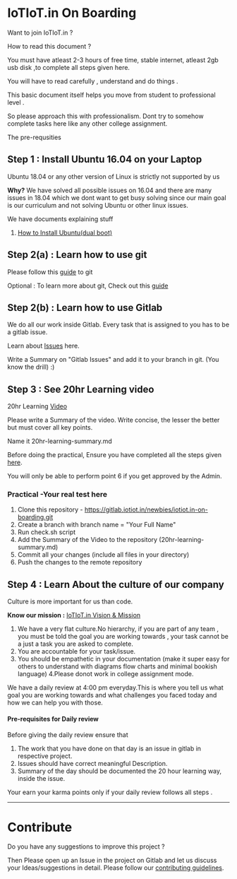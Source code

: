 # IoTIoT.in On Boarding

Want to join IoTIoT.in ?

How to read this document ? 


You must have atleast 2-3 hours of free time, stable internet, atleast 2gb usb disk ,to complete all steps given here.

You will have to read carefully , understand and do things .

This basic document itself helps you move from student to professional level .

So please approach this with professionalism. Dont try to somehow complete tasks here like any other college assignment.


The pre-requsities

## Step 1 : Install Ubuntu 16.04 on your Laptop 
Ubuntu 18.04 or any other version of Linux is strictly not supported by us

**Why?**
We have solved all possible issues on 16.04 and there are many issues in 18.04 
which we dont want to get busy solving since our main goal is our curriculum and not solving Ubuntu or other linux issues.

We have documents explaining stuff

1. [How to Install Ubuntu(dual boot)](/extras/Dual_Boot_PC.pdf)

## Step 2(a) : Learn how to use git 

Please follow this [guide](git_basics.md) to git

Optional : To learn more about git, Check out this [guide](https://rogerdudler.github.io/git-guide/)

## Step 2(b) : Learn how to use Gitlab
We do all our work inside Gitlab.
Every task that is assigned to you has to be a gitlab issue.

Learn about [Issues](https://docs.gitlab.com/ee/user/project/issues/) here.

Write a Summary on "Gitlab Issues" and add it to your branch in git. (You know the drill) :)

## Step 3 : See 20hr Learning video

20hr Learning [Video](https://www.youtube.com/watch?v=5MgBikgcWnY)

Please write a Summary of the video. Write concise, the lesser the better but must cover all key points.

Name it 20hr-learning-summary.md

Before doing the practical, Ensure you have completed all the steps given [here](Register.md).

You will only be able to perform point 6 if you get approved by the Admin.

### Practical -Your real test here

1. Clone this repository - https://gitlab.iotiot.in/newbies/iotiot.in-on-boarding.git
2. Create a branch with branch name = "Your Full Name"
3. Run check.sh script
4. Add the Summary of the Video to the repository (20hr-learning-summary.md)
5. Commit all your changes (include all  files in your directory)
6. Push the changes to the remote repository

## Step 4 : Learn About the culture of our company
Culture is more important for us than code.

****Know our mission :**** [IoTIoT.in Vision & Mission](http://bit.ly/iotiotvision)

1. We have a very flat culture.No hierarchy, if you are part of any team , 
you must be told the goal you are working towards , your task cannot be a just a task you are asked to complete.
2. You are accountable for your task/issue.
3. You should be empathetic in your documentation (make it super easy for 
others to understand with diagrams flow charts and minimal bookish language)
4.Please donot work in college assignment mode.


We have a daily review at 4:00 pm everyday.This is where you tell us what goal you are working towards and what challenges you faced today and how we can help you with those.

#### Pre-requisites for Daily review

Before giving the daily review ensure that 

1. The work that you have done on that day is an issue in gitlab in respective project.
2. Issues should have correct meaningful Description. 
3. Summary of the day should be documented the 20 hour learning way, inside the issue.

Your earn your karma points only if your daily review follows all steps .

------------------------------------------------

# Contribute
Do you have any suggestions to improve this project ? 

Then Please open up an Issue in the project on Gitlab and let us discuss your Ideas/suggestions in detail. Please follow our [contributing guidelines](CONTRIBUTING.md).
